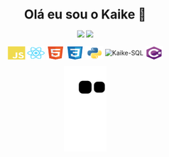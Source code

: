 <!-- Introdução -->
<div align="center">
  <a hfer="https://github.com/Kaikeeksr">
  <h1 class= "title">Olá eu sou o Kaike 👋 </h1>
  </a>  
<div/>

<!-- Stats -->
  <div align="center">
  <img height="160em" src="https://github-readme-stats.vercel.app/api?username=Kaikeeksr&show_icons=true&theme=dark&include_all_commits=true&count_private=true"/>  <img height="160em" src="https://github-readme-stats.vercel.app/api/top-langs/?username=Kaikeeksr&layout=compact&langs_count=7&theme=dark"/>
</div>
  
</div>
  
<!-- Linguagens -->
<div style="display: inline_block"><br>
  <img align="center" alt="Kaike-Js" height="30" width="40" src="https://raw.githubusercontent.com/devicons/devicon/master/icons/javascript/javascript-plain.svg">
  <img align="center" alt="Kaike-React" height="30" width="40" src="https://raw.githubusercontent.com/devicons/devicon/master/icons/react/react-original.svg">
  <img align="center" alt="Kaike-HTML" height="30" width="40" src="https://raw.githubusercontent.com/devicons/devicon/master/icons/html5/html5-original.svg">
  <img align="center" alt="Kaike-CSS" height="30" width="40" src="https://raw.githubusercontent.com/devicons/devicon/master/icons/css3/css3-original.svg">
  <img align="center" alt="Kaike-Python" height="30" width="40" src="https://raw.githubusercontent.com/devicons/devicon/master/icons/python/python-original.svg">
  <img align="center" alt="Kaike-SQL" heigth="30" width="40" src="https://cdn.jsdelivr.net/gh/devicons/devicon/icons/mysql/mysql-original.svg" />
  <img align="center" alt="Kaike-Csharp" height="30" width="40" src="https://raw.githubusercontent.com/devicons/devicon/master/icons/csharp/csharp-original.svg">
</div>
   
  <!-- Gráfico de contruibuições -->
  ![Snake animation](https://github.com/Kaikeeksr/Kaikeeksr/blob/output/github-contribution-grid-snake.svg)
